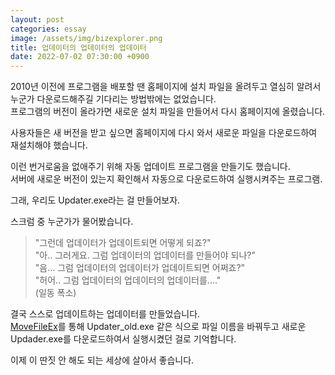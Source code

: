 ```yaml
---
layout: post
categories: essay
image: /assets/img/bizexplorer.png
title: 업데이터의 업데이터의 업데이터
date: 2022-07-02 07:30:00 +0900
---
```


2010년 이전에 프로그램을 배포할 땐 홈페이지에 설치 파일을 올려두고 열심히 알려서 누군가 다운로드해주길 기다리는 방법밖에는 없었습니다.  
프로그램의 버전이 올라가면 새로운 설치 파일을 만들어서 다시 홈페이지에 올렸습니다.

사용자들은 새 버전을 받고 싶으면 홈페이지에 다시 와서 새로운 파일을 다운로드하여 재설치해야 했습니다.

이런 번거로움을 없애주기 위해 자동 업데이트 프로그램을 만들기도 했습니다.  
서버에 새로운 버전이 있는지 확인해서 자동으로 다운로드하여 실행시켜주는 프로그램.

그래, 우리도 Updater.exe라는 걸 만들어보자.

스크럼 중 누군가가 물어봤습니다.  
>"그런데 업데이터가 업데이트되면 어떻게 되죠?"  
>"아.. 그러게요. 그럼 업데이터의 업데이터를 만들어야 되나?"  
>"음... 그럼 업데이터의 업데이터가 업데이트되면 어쩌죠?"  
>"허어.. 그럼 업데이터의 업데이터의 업데이터를...."  
>(일동 폭소)

결국 스스로 업데이트하는 업데이터를 만들었습니다.  
[MoveFileEx](/programming/2011/07/17/알아두면-유용한-MoveFileEx-함수의-펜딩-옵션.html)를 통해 Updater_old.exe 같은 식으로 파일 이름을 바꿔두고 새로운 Updader.exe를 다운로드하여서 실행시켰던 걸로 기억합니다.

이제 이 딴짓 안 해도 되는 세상에 살아서 좋습니다.